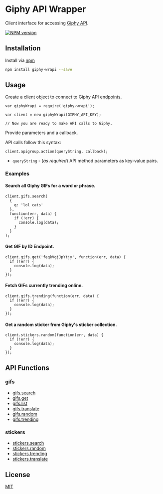 # Giphy API Wrapper

Client interface for accessing [Giphy API](http://api.giphy.com/).

[![NPM version](https://img.shields.io/npm/v/giphy-wrapi.svg?style=flat)](https://www.npmjs.org/package/giphy-wrapi)

## Installation

Install via [npm](https://www.npmjs.org/package/giphy-wrapi)

```bash
npm install giphy-wrapi --save
```

## Usage

Create a client object to connect to Giphy API [endpoints](https://github.com/Giphy/GiphyAPI).

```JS
var giphyWrapi = require('giphy-wrapi');

var client = new giphyWrapi(GIPHY_API_KEY);

// Now you are ready to make API calls to Giphy.
```

Provide parameters and a callback. 

API calls follow this syntax:

`client.apigroup.action(queryString, callback);`

* `queryString` - (*as required*) API method parameters as key-value pairs.

### Examples

#### Search all Giphy GIFs for a word or phrase.
```JS
client.gifs.search(
  {
    q: 'lol cats'
  },
  function(err, data) {
    if (!err) {
      console.log(data);
    } 
  }
);
```

#### Get GIF by ID Endpoint.
```JS
client.gifs.get('feqkVgjJpYtjy', function(err, data) {
  if (!err) {
    console.log(data);
  } 
});
```

#### Fetch GIFs currently trending online.
```JS
client.gifs.trending(function(err, data) {
  if (!err) {
    console.log(data);
  } 
});
```

#### Get a random sticker from Giphy's sticker collection.
```JS
client.stickers.random(function(err, data) {
  if (!err) {
    console.log(data);
  } 
});
```

## API Functions

### gifs
* [gifs.search](https://github.com/Giphy/GiphyAPI#search-endpoint)
* [gifs.get](https://github.com/Giphy/GiphyAPI#get-gif-by-id-endpoint)
* [gifs.list](https://github.com/Giphy/GiphyAPI#get-gifs-by-id-endpoint)
* [gifs.translate](https://github.com/Giphy/GiphyAPI#translate-endpoint)
* [gifs.random](https://github.com/Giphy/GiphyAPI#random-endpoint)
* [gifs.trending](https://github.com/Giphy/GiphyAPI#trending-gifs-endpoint)

### stickers
* [stickers.search](https://github.com/Giphy/GiphyAPI#sticker-search-endpoint)
* [stickers.random](https://github.com/Giphy/GiphyAPI#sticker-roulette-random-endpoint)
* [stickers.trending](https://github.com/Giphy/GiphyAPI#sticker-trending-endpoint)
* [stickers.translate](https://github.com/Giphy/GiphyAPI#sticker-translate-endpoint)

## License

  [MIT](LICENSE)
